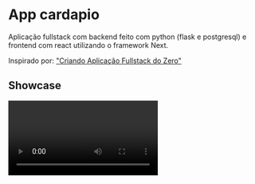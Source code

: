 # App cardapio

Aplicação fullstack com backend feito com python (flask e postgresql) e frontend com react utilizando o framework Next.

Inspirado por: ["Criando Aplicação Fullstack do Zero"](https://www.youtube.com/watch?v=WHruc3_2z68)


## Showcase
![](showcase.mp4)
